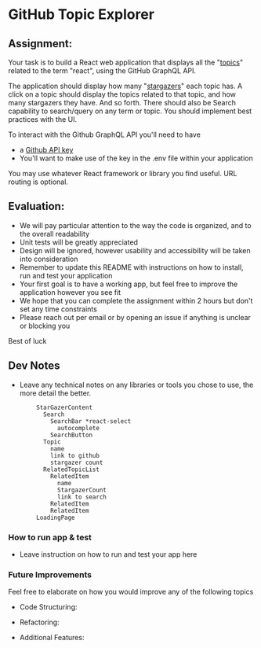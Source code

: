 # GitHub Topic Explorer

## Assignment:

Your task is to build a React web application that displays all the "[topics](https://docs.github.com/en/free-pro-team@latest/graphql/reference/objects#topic)" related to the term "react", using the GitHub GraphQL API.

The application should display how many "[stargazers](https://docs.github.com/en/free-pro-team@latest/graphql/reference/objects#stargazerconnection)" each topic has. A click on a topic should display the topics related to that topic, and how many stargazers they have. And so forth. There should also be Search capability to search/query on any term or topic. You should implement best practices with the UI.

To interact with the Github GraphQL API you'll need to have

- a [Github API key](https://docs.github.com/en/free-pro-team@latest/graphql/guides/forming-calls-with-graphql#authenticating-with-graphql)
- You'll want to make use of the key in the .env file within your application

You may use whatever React framework or library you find useful. URL routing is optional.

## Evaluation:

- We will pay particular attention to the way the code is organized, and to the overall readability
- Unit tests will be greatly appreciated
- Design will be ignored, however usability and accessibility will be taken into consideration
- Remember to update this README with instructions on how to install, run and test your application
- Your first goal is to have a working app, but feel free to improve the application however you see fit
- We hope that you can complete the assignment within 2 hours but don't set any time constraints
- Please reach out per email or by opening an issue if anything is unclear or blocking you

Best of luck

## Dev Notes

- Leave any technical notes on any libraries or tools you chose to use, the more detail the better.

```
        StarGazerContent
          Search
            SearchBar *react-select
              autocomplete
            SearchButton
          Topic
            name
            link to github
            stargazer count
          RelatedTopicList
            RelatedItem
              name
              StargazerCount
              link to search
            RelatedItem
            RelatedItem
        LoadingPage
```

### How to run app & test

- Leave instruction on how to run and test your app here

### Future Improvements

Feel free to elaborate on how you would improve any of the following topics

- Code Structuring:

- Refactoring:

- Additional Features:
